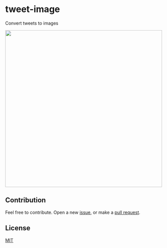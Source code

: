 # tweet-image

Convert tweets to images

<img src="./preview/1.png" alt="" width="500" />

## Contribution

Feel free to contribute. Open a new [issue](https://github.com/ozgrozer/tweet-image/issues), or make a [pull request](https://github.com/ozgrozer/tweet-image/pulls).

## License

[MIT](license)

